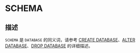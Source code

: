 SCHEMA
===========================





描述
-----------------------

`SCHEMA` 是 `DATABASE` 的同义词，请参考 [CREATE DATABASE](../5.sql-statements/13.create-database.md)、[ALTER DATABASE](../5.sql-statements/2.alter-database.md)、[DROP DATABASE](../5.sql-statements/27.drop-database.md) 的详细描述。
